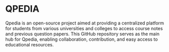 # QPEDIA
Qpedia is an open-source project aimed at providing a centralized platform for students from various universities and colleges to access course notes and previous question papers. This GitHub repository serves as the main hub for Qpedia, enabling collaboration, contribution, and easy access to educational resources.
